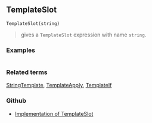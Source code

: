 ## TemplateSlot

```
TemplateSlot(string)
```

> gives a `TemplateSlot` expression with name `string`.
	 

### Examples

```
```


### Related terms 
[StringTemplate](StringTemplate.md), [TemplateApply](TemplateApply.md), [TemplateIf](TemplateIf.md)

### Github

* [Implementation of TemplateSlot](https://github.com/axkr/symja_android_library/blob/master/symja_android_library/matheclipse-core/src/main/java/org/matheclipse/core/builtin/StringFunctions.java#L2839) 
